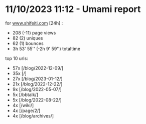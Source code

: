 # 11/10/2023 11:12 - Umami report
for www.shifeiti.com [24h] :

 - 208 (-11) page views
 - 82 (2) uniques
 - 62 (1) bounces
 - 3h 53' 55'' (-2h 9' 59'') totaltime


top 10 urls:
 - 57x [/blog/2022-12-09/]
 - 35x [/]
 - 27x [/blog/2023-01-12/]
 - 21x [/blog/2022-12-22/]
 - 9x [/blog/2022-05-07/]
 - 5x [/bbtalk/]
 - 5x [/blog/2022-08-22/]
 - 4x [/wiki/]
 - 4x [/page/2/]
 - 4x [/blog/archives/]



